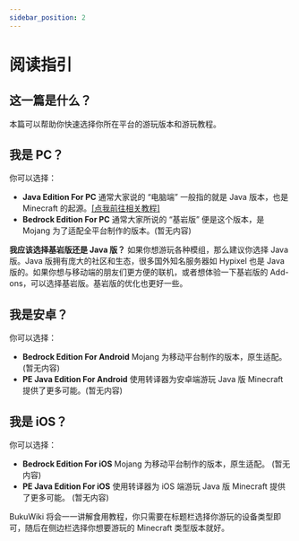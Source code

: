 ```yaml
---
sidebar_position: 2
---
```

# 阅读指引

## 这一篇是什么？

本篇可以帮助你快速选择你所在平台的游玩版本和游玩教程。

## 我是 PC？

你可以选择：

- **Java Edition For PC** 通常大家说的 “电脑端” 一般指的就是 Java 版本，也是 Minecraft 的起源。[[点我前往相关教程]](https://docs.buku.wiki/PC/java/)
- **Bedrock Edition For PC** 通常大家所说的 “基岩版” 便是这个版本，是 Mojang 为了适配全平台制作的版本。(暂无内容)

**我应该选择基岩版还是 Java 版？** 如果你想游玩各种模组，那么建议你选择 Java 版。Java 版拥有庞大的社区和生态，很多国外知名服务器如 Hypixel 也是 Java 版的。如果你想与移动端的朋友们更方便的联机，或者想体验一下基岩版的 Add-ons，可以选择基岩版。基岩版的优化也更好一些。

## 我是安卓？

你可以选择：

- **Bedrock Edition For Android** Mojang 为移动平台制作的版本，原生适配。(暂无内容)
- **PE Java Edition For Android** 使用转译器为安卓端游玩 Java 版 Minecraft 提供了更多可能。(暂无内容)

## 我是 iOS？

你可以选择：

- **Bedrock Edition For iOS** Mojang 为移动平台制作的版本，原生适配。 (暂无内容)
- **PE Java Edition For iOS** 使用转译器为 iOS 端游玩 Java 版 Minecraft 提供了更多可能。 (暂无内容)

BukuWiki 将会一一讲解食用教程，你只需要在标题栏选择你游玩的设备类型即可，随后在侧边栏选择你想要游玩的 Minecraft 类型版本就好。

